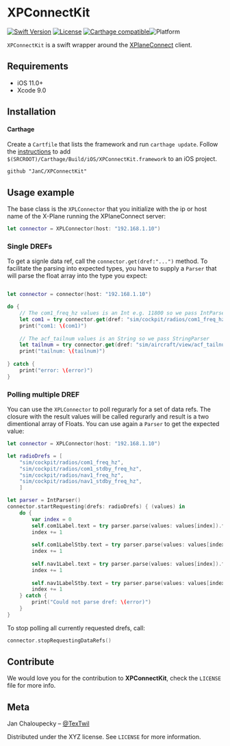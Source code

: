 # XPConnectKit


[![Swift Version][swift-image]][swift-url]
[![License][license-image]][license-url]
[![Carthage compatible](https://img.shields.io/badge/Carthage-compatible-4BC51D.svg?style=flat)](https://github.com/Carthage/Carthage)![Platform](https://img.shields.io/cocoapods/p/LFAlertController.svg?style=flat)



`XPConnectKit` is a swift wrapper around the [XPlaneConnect](https://github.com/nasa/XPlaneConnect) client.


## Requirements

- iOS 11.0+
- Xcode 9.0

## Installation

<!-- #### CocoaPods 
You can use [CocoaPods](http://cocoapods.org/) to install `XPConnectKit ` by adding it to your `Podfile`:

```ruby
platform :ios, '11.0'
use_frameworks!
pod 'XPConnectKit'
``` -->

#### Carthage

Create a `Cartfile` that lists the framework and run `carthage update`. Follow the [instructions](https://github.com/Carthage/Carthage#if-youre-building-for-ios) to add `$(SRCROOT)/Carthage/Build/iOS/XPConnectKit.framework` to an iOS project.

```
github "JanC/XPConnectKit"
```
<!-- #### Manually
1. Download and drop ```XPConnectKit.swift``` in your project.  
2. Congratulations!   -->

## Usage example

The base class is the `XPLConnector` that you initialize with the ip or host name of the X-Plane running the XPlaneConnect server:

```swift
let connector = XPLConnector(host: "192.168.1.10")
```


### Single DREFs

To get a signle data ref, call the `connector.get(dref:"...")` method. To facilitate the parsing into expected types, you have to supply a `Parser` that will parse the float array into the type you expect:

```swift

let connector = connector(host: "192.168.1.10")

do {
    // The com1_freq_hz values is an Int e.g. 11800 so we pass IntParser
    let com1 = try connector.get(dref: "sim/cockpit/radios/com1_freq_hz", parser: IntParser())
    print("com1: \(com1)")
    
    // The acf_tailnum values is an String so we pass StringParser
    let tailnum = try connector.get(dref: "sim/aircraft/view/acf_tailnum", parser: StringParser())
    print("tailnum: \(tailnum)")
    
} catch {
    print("error: \(error)")
}
```

### Polling multiple DREF

You can use the `XPLConnector` to poll regurarly for a set of data refs. The closure with the result values will be called regurarly and result is a two dimentional array of Floats. You can use again a `Parser` to get the expected value:

```swift
let connector = XPLConnector(host: "192.168.1.10")

let radioDrefs = [
    "sim/cockpit/radios/com1_freq_hz",
    "sim/cockpit/radios/com1_stdby_freq_hz",
    "sim/cockpit/radios/nav1_freq_hz",
    "sim/cockpit/radios/nav1_stdby_freq_hz",
    ]

let parser = IntParser()
connector.startRequesting(drefs: radioDrefs) { (values) in
    do {
        var index = 0
        self.com1Label.text = try parser.parse(values: values[index]).formattedFrequency
        index += 1
        
        self.com1LabelStby.text = try parser.parse(values: values[index]).formattedFrequency
        index += 1
        
        self.nav1Label.text = try parser.parse(values: values[index]).formattedFrequency
        index += 1
        
        self.nav1LabelStby.text = try parser.parse(values: values[index]).formattedFrequency
        index += 1
    } catch {
        print("Could not parse dref: \(error)")
    }
}

```

To stop polling all currently requested drefs, call:

```swift
connector.stopRequestingDataRefs()
```



## Contribute

We would love you for the contribution to **XPConnectKit**, check the ``LICENSE`` file for more info.

## Meta

Jan Chaloupecky – [@TexTwil](https://twitter.com/TexTwil) 

Distributed under the XYZ license. See ``LICENSE`` for more information.


[swift-image]:https://img.shields.io/badge/swift-4.0-orange.svg
[swift-url]: https://swift.org/
[license-image]: https://img.shields.io/badge/License-MIT-blue.svg
[license-url]: LICENSE
[travis-image]: https://img.shields.io/travis/dbader/node-datadog-metrics/master.svg?style=flat-square
[travis-url]: https://travis-ci.org/dbader/node-datadog-metrics
[codebeat-image]: https://codebeat.co/badges/c19b47ea-2f9d-45df-8458-b2d952fe9dad
[codebeat-url]: https://codebeat.co/projects/github-com-vsouza-awesomeios-com